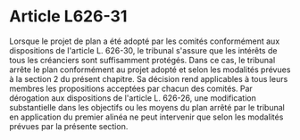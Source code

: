 # Article L626-31

Lorsque le projet de plan a été adopté par les comités conformément aux dispositions de l'article L. 626-30, le tribunal s'assure que les intérêts de tous les créanciers sont suffisamment protégés. Dans ce cas, le tribunal arrête le plan conformément au projet adopté et selon les modalités prévues à la section 2 du présent chapitre. Sa décision rend applicables à tous leurs membres les propositions acceptées par chacun des comités.   Par dérogation aux dispositions de l'article L. 626-26, une modification substantielle dans les objectifs ou les moyens du plan arrêté par le tribunal en application du premier alinéa ne peut intervenir que selon les modalités prévues par la présente section.